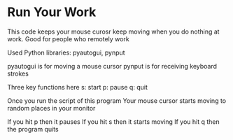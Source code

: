 # Run Your Work

This code keeps your mouse curosr keep moving when you do nothing at work.
Good for people who remotely work

Used Python libraries: pyautogui, pynput

pyautogui is for moving a mouse cursor
pynput is for receiving keyboard strokes

Three key functions here
s: start
p: pause
q: quit

Once you run the script of this program
Your mouse cursor starts moving to random places in your monitor

If you hit p then it pauses
If you hit s then it starts moving
If you hit q then the program quits



